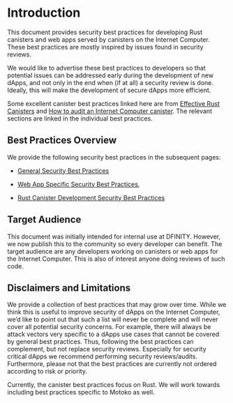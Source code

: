 # Introduction

This document provides security best practices for developing Rust canisters and web apps served by canisters on the Internet Computer. These best practices are mostly inspired by issues found in security reviews.

We would like to advertise these best practices to developers so that potential issues can be addressed early during the development of new dApps, and not only in the end when (if at all) a security review is done. Ideally, this will make the development of secure dApps more efficient.

Some excellent canister best practices linked here are from [Effective Rust Canisters](https://mmapped.blog/posts/01-effective-rust-canisters.html) and [How to audit an Internet Computer canister](https://www.joachim-breitner.de/blog/788-How_to_audit_an_Internet_Computer_canister). The relevant sections are linked in the individual best practices.

## Best Practices Overview

We provide the following security best practices in the subsequent pages:

-   [General Security Best Practices](general-security-best-practices.md)

-   [Web App Specific Security Best Practices](web-app-development-security-best-practices.md),

-   [Rust Canister Development Security Best Practices](rust-canister-development-security-best-practices.md)

## Target Audience

This document was initially intended for internal use at DFINITY. However, we now publish this to the community so every developer can benefit. The target audience are any developers working on canisters or web apps for the Internet Computer. This is also of interest anyone doing reviews of such code.

## Disclaimers and Limitations

We provide a collection of best practices that may grow over time. While we think this is useful to improve security of dApps on the Internet Computer, we’d like to point out that such a list will never be complete and will never cover all potential security concerns. For example, there will always be attack vectors very specific to a dApps use cases that cannot be covered by general best practices. Thus, following the best practices can complement, but not replace security reviews. Especially for security critical dApps we recommend performing security reviews/audits. Furthermore, please not that the best practices are currently not ordered according to risk or priority.

Currently, the canister best practices focus on Rust. We will work towards including best practices specific to Motoko as well.

